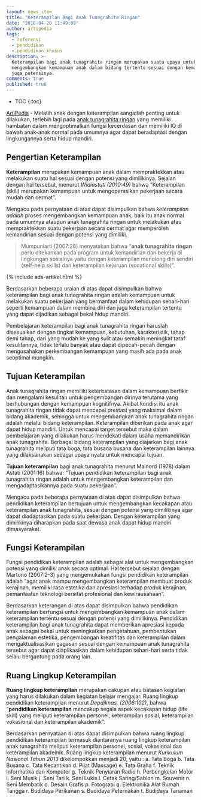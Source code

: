 ```yaml
---
layout: news_item
title: "Keterampilan Bagi Anak Tunagrahita Ringan"
date: "2018-04-20 11:49:09"
author: artipedia
tags:
  - referensi
  - pendidikan
  - pendidikan khusus
description: >-
  Keterampilan bagi anak tunagrahita ringan merupakan suatu upaya untuk
  mengembangkan kemampuan anak dalam bidang tertentu sesuai dengan kemampuan dan
  juga potensinya.
comments: true
published: true
---
```


* TOC
{:toc}

[ArtiPedia](/ "ArtiPedia") - Melatih anak dengan keterampilan sangatlah penting untuk dilakukan, terlebih lagi pada [anak tunagrahita ringan](https://artipedia.id/wiki/anak-tunagrahita-ringan.html) yang memiliki hambatan dalam mengoptimalkan fungsi kecerdasan dan memiliki IQ di bawah anak-anak normal pada umumnya agar dapat beradaptasi dengan lingkungannya serta hidup mandiri. 

## Pengertian Keterampilan
**Keterampilan** merupakan kemampuan anak dalam mempraktekkan atau melakukan suatu hal sesuai dengan potensi yang dimilikinya. Sejalan dengan hal tersebut, menurut *Widiastuti (2010:49)* bahwa “Keterampilan (skill) merupakan kemampuan untuk mengoperasikan pekerjaan secara mudah dan cermat”.

Mengacu pada pernyataan di atas dapat disimpulkan bahwa _keterampilan adalah_ proses mengembangkan kemampuan anak, baik itu anak normal pada umumnya ataupun anak tunagrahita ringan untuk melakukan atau mempraktekkan suatu pekerjaan secara cermat agar memperoleh kemandirian sesuai dengan potensi yang dimiliki.

> Mumpuniarti (2007:28) menyatakan bahwa “**anak tunagrahita ringan** perlu ditekankan pada program untuk kemandirian dan bekerja di lingkungan sosialnya yaitu dengan keterampilan menolong diri sendiri (self-help skills) dan keterampilan kejuruan (vocational skills)”. 

{% include ads-artikel.html %}

Berdasarkan beberapa uraian di atas dapat disimpulkan bahwa keterampilan bagi anak tunagrahita ringan adalah kemampuan untuk melakukan suatu pekerjaan yang bermanfaat dalam kehidupan sehari-hari seperti kemampuan dalam membina diri dan juga keterampilan tertentu yang dapat dijadikan sebagai bekal hidup mandiri.

Pembelajaran  keterampilan  bagi  anak  tunagrahita   ringan   haruslah disesuaikan dengan tingkat kemampuan, kebutuhan, karakteristik, tahap demi tahap, dari yang mudah ke yang sulit atau semakin meningkat taraf kesulitannya, tidak terlalu banyak atau dapat dipecah-pecah dengan mengusahakan perkembangan kemampuan yang masih ada pada anak seoptimal mungkin. 

## Tujuan Keterampilan
Anak tunagrahita ringan memiliki keterbatasan dalam kemampuan berfikir dan mengalami kesulitan untuk pengembangan dirinya terutama yang berhubungan dengan kemampuan kognitifnya. Akibat kondisi itu anak tunagrahita ringan tidak dapat mencapai prestasi yang maksimal dalam bidang akademik, sehingga untuk mengembangkan anak tunagrahita ringan adalah melalui bidang keterampilan. Keterampilan diberikan pada anak agar dapat hidup mandiri. Untuk mencapai target tersebut maka dalam pembelajaran yang dilakukan harus mendekati dalam usaha memandirikan anak tunagrahita. Berbagai bidang keterampilan yang diajarkan bagi anak tunagrahita meliputi tata boga, tata busana busana dan keterampilan lainnya yang dilaksanakan sebagai upaya nyata untuk mencapai tujuan.

**Tujuan keterampilan** bagi anak tunagrahita menurut Mainord (1978) dalam Astati (2001:16) bahwa: “Tujuan pendidikan keterampilan bagi anak tunagrahita ringan adalah untuk mengembangkan keterampilan dan mengadaptasikannya pada suatu pekerjaan”.

Mengacu pada beberapa pernyataan di atas dapat disimpulkan bahwa pendidikan keterampilan bertujuan untuk mengembangkan kecakapan atau keterampilan anak tunagrahita, sesuai dengan potensi yang dimilikinya agar dapat diadaptasikan pada suatu pekerjaan. Dengan keterampilan yang dimilikinya diharapkan pada saat dewasa anak dapat hidup mandiri dimasyarakat.

## Fungsi Keterampilan
Fungsi pendidikan keterampilan adalah sebagai alat untuk mengembangkan potensi yang dimiliki anak secara optimal. Hal tersebut sejalan dengan Martono (2007:2-3) yang mengemukakan fungsi pendidikan keterampilan adalah “agar anak mampu mengembangkan keterampilan membuat produk kerajinan, memiliki rasa estetika dan apresiasi terhadap produk kerajinan, pemanfaatan teknologi bersifat profesional dan kewirausahaan”. 

Berdasarkan keterangan di atas dapat disimpulkan bahwa pendidikan keterampilan berfungsi untuk mengembangkan kemampuan anak dalam keterampilan tertentu sesuai dengan potensi yang dimilikinya. 
Pendidikan keterampilan bagi anak tunagrahita dapat memberikan apresiasi kepada anak sebagai bekal untuk meningkatkan pengetahuan, pembentukan pengalaman estetika, pengembangan kreatifitas dan keterampilan dalam mengaktualisasikan gagasan sesuai dengan kemampuan anak tunagrahita tersebut agar dapat diaplikasikan dalam kehidupan sehari-hari serta tidak selalu bergantung pada orang lain.

## Ruang Lingkup Keterampilan
**Ruang  lingkup keterampilan** merupakan cakupan  atau  batasan kegiatan yang harus dilakukan dalam kegiatan belajar mengajar. Ruang lingkup pendidikan keterampilan menurut *Depdiknas, (2006:102)*, bahwa “**pendidikan keterampilan** mencakup segala aspek kecakapan hidup (life skill) yang meliputi keterampilan personel, keterampilan sosial, keterampilan vokasional dan keterampilan akademik”. 

Berdasarkan pernyataan di atas dapat disimpulkan bahwa ruang lingkup pendidikan keterampilan termasuk diantaranya ruang lingkup keterampilan anak tunagrahita meliputi keterampilan personel, sosial, vokasional dan keterampilan akademik. 
Ruang lingkup keterampilan menurut *Kurikulum Nasional Tahun 2013* dikelompokkan menjadi 20, yaitu : 
a. Tata Boga
b. Tata Busana
c. Tata Kecantikan
d. Pijat (Massage)
e. Tata Graha 
f. Teknik Informatika dan Komputer
g. Teknik Penyiaran Radio
h. Perbengkelan Motor
i. Seni Musik
j. Seni Tari
k. Seni Lukis
l. Cetak Saring/Sablon
m. Souvenir
n. Seni Membatik
o. Desain Grafis
p. Fotograpi
q. Elektronika Alat Rumah Tangga
r. Budidaya Perikanan
s. Budidaya Peternakan
t. Budidaya Tanaman
